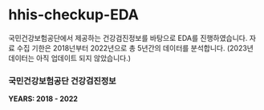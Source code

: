 # hhis-checkup-EDA
국민건강보험공단에서 제공하는 건강검진정보를 바탕으로 EDA를 진행하였습니다.
자료 수집 기한은 2018넌부터 2022년으로 총 5년간의 데이터를 분석합니다. (2023년 데이터는 아직 업데이트 되지 않았습니다.)

### 국민건강보험공단 건강검진정보
<B> YEARS: 2018 - 2022 </B>
